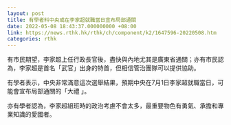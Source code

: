```yaml
---
layout: post
title: 有學者料中央或在李家超就職當日宣布局部通關
date: 2022-05-08 18:43:37.000000000 +08:00
link: https://news.rthk.hk/rthk/ch/component/k2/1647596-20220508.htm
categories: rthk
---
```


有市民期望，李家超上任行政長官後，盡快與內地尤其是廣東省通關；亦有市民認為，李家超是首名「武官」出身的特首，但相信管治團隊可以提供協助。

有學者表示，中央非常滿意這次選舉結果，預期中央在7月1日李家超就職當日，可能會宣布局部通關的「大禮 」。

亦有學者認為，李家超組班時的政治考慮不會太多，最重要物色有勇氣、承擔和專業知識的愛國者。
